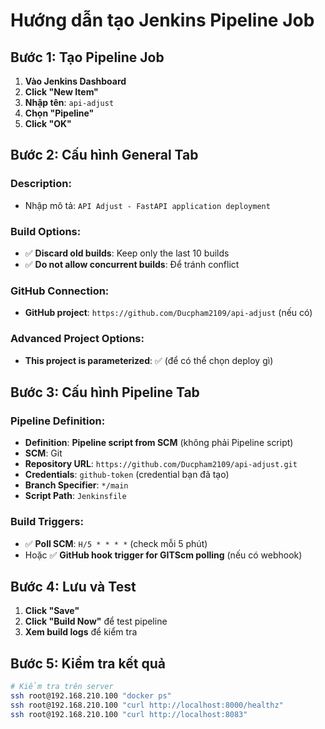 # Hướng dẫn tạo Jenkins Pipeline Job

## Bước 1: Tạo Pipeline Job

1. **Vào Jenkins Dashboard**
2. **Click "New Item"**
3. **Nhập tên**: `api-adjust`
4. **Chọn "Pipeline"**
5. **Click "OK"**

## Bước 2: Cấu hình General Tab

### Description:
- Nhập mô tả: `API Adjust - FastAPI application deployment`

### Build Options:
- ✅ **Discard old builds**: Keep only the last 10 builds
- ✅ **Do not allow concurrent builds**: Để tránh conflict

### GitHub Connection:
- **GitHub project**: `https://github.com/Ducpham2109/api-adjust` (nếu có)

### Advanced Project Options:
- **This project is parameterized**: ✅ (để có thể chọn deploy gì)

## Bước 3: Cấu hình Pipeline Tab

### Pipeline Definition:
- **Definition**: **Pipeline script from SCM** (không phải Pipeline script)
- **SCM**: Git
- **Repository URL**: `https://github.com/Ducpham2109/api-adjust.git`
- **Credentials**: `github-token` (credential bạn đã tạo)
- **Branch Specifier**: `*/main`
- **Script Path**: `Jenkinsfile`

### Build Triggers:
- ✅ **Poll SCM**: `H/5 * * * *` (check mỗi 5 phút)
- Hoặc ✅ **GitHub hook trigger for GITScm polling** (nếu có webhook)

## Bước 4: Lưu và Test

1. **Click "Save"**
2. **Click "Build Now"** để test pipeline
3. **Xem build logs** để kiểm tra

## Bước 5: Kiểm tra kết quả

```bash
# Kiểm tra trên server
ssh root@192.168.210.100 "docker ps"
ssh root@192.168.210.100 "curl http://localhost:8000/healthz"
ssh root@192.168.210.100 "curl http://localhost:8083"
```
